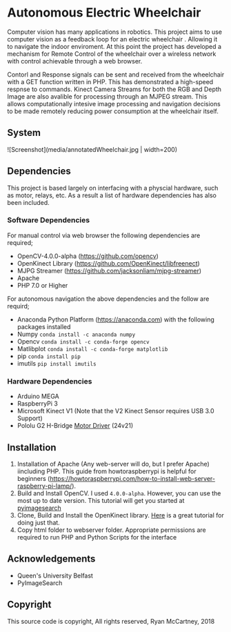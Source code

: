 # Autonomous Electric Wheelchair
Computer vision has many applications in robotics. This project aims to use computer vision as a feedback loop for an electric wheelchair . Allowing it to navigate the indoor enviroment. At this point the project has developed a mechanism for Remote Control of the wheelchair over a wireless network with control achievable through a web browser.

Contorl and Response signals can be sent and received from the wheelchair with a GET function written in PHP. This has demonstrated a high-speed respnse to commands. Kinect Camera Streams for both the RGB and Depth Image are also avalible for processing through an MJPEG stream. This allows computationally intesive image processing and navigation decisions to be made remotely reducing power consumption at the wheelchair itself. 

## System

![Screenshot](media/annotatedWheelchair.jpg | width=200)

## Dependencies
This project is based largely on interfacing with a physcial hardware, such as motor, relays, etc. As a result a list of hardware dependencies has also been included.

### Software Dependencies

For manual control via web browser the following dependencies are required;
* OpenCV-4.0.0-alpha (https://github.com/opencv)
* OpenKinect Library (https://github.com/OpenKinect/libfreenect)
* MJPG Streamer (https://github.com/jacksonliam/mjpg-streamer)
* Apache 
* PHP 7.0 or Higher

For autonomous navigation the above dependencies and the follow are requird;
* Anaconda Python Platform (https://anaconda.com) with the following packages installed
* Numpy `conda install -c anaconda numpy` 
* Opencv `conda install -c conda-forge opencv`
* Matlibplot `conda install -c conda-forge matplotlib`
* pip `conda install pip`
* imutils `pip install imutils`

### Hardware Dependencies
* Arduino MEGA
* RaspberryPi 3
* Microsoft Kinect V1 (Note that the V2 Kinect Sensor requires USB 3.0 Support)
* Pololu G2 H-Bridge [Motor Driver](https://www.pololu.com/product/2995) (24v21)  

## Installation

1. Installation of Apache (Any web-server will do, but I prefer Apache) iincluding PHP. This guide from howtoraspberrypi is helpful for beginners (https://howtoraspberrypi.com/how-to-install-web-server-raspberry-pi-lamp/).
1. Build and Install OpenCV. I used `4.0.0-alpha`. However, you can use the most up to date version. This tutorial will get you started at [pyimagesearch](https://www.pyimagesearch.com/2017/09/04/raspbian-stretch-install-opencv-3-python-on-your-raspberry-pi/)
1. Clone, Build and Install the OpenKinect library. [Here](https://naman5.wordpress.com/2014/06/24/experimenting-with-kinect-using-opencv-python-and-open-kinect-libfreenect/) is a great tutorial for doing just that.
1.  Copy html folder to webserver folder. Appropriate permissions are required to run PHP and Python Scripts for the interface

## Acknowledgements
* Queen's University Belfast
* PyImageSearch

## Copyright
This source code is copyright, All rights reserved, Ryan McCartney, 2018
